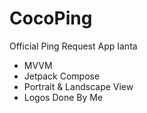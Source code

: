 # CocoPing
Official Ping Request App Ianta
- MVVM
- Jetpack Compose
- Portrait & Landscape View
- Logos Done By Me
